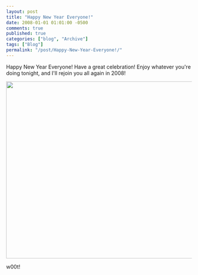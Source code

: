 ```yaml
---
layout: post
title: "Happy New Year Everyone!"
date: 2008-01-01 01:01:00 -0500
comments: true
published: true
categories: ["blog", "Archive"]
tags: ["Blog"]
permalink: "/post/Happy-New-Year-Everyone!/"
---
```

<!-- more -->



<p>Happy New Year Everyone! Have a great celebration! Enjoy whatever you're doing tonight, and I'll rejoin you all again in 2008!</p>
<p><img src="http://upload.wikimedia.org/wikipedia/commons/d/da/White_bright_fireworks.jpg" alt="" width="640" height="480" /></p>
<p>w00t!</p>
